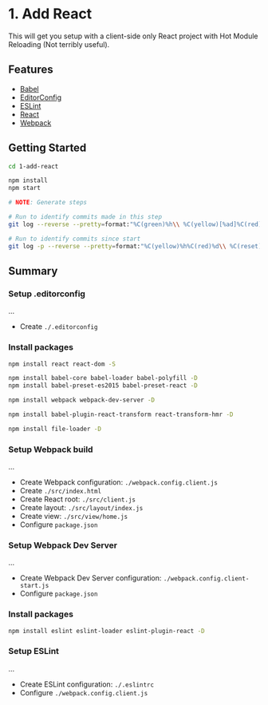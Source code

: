 # 1. Add React

This will get you setup with a client-side only React project with Hot Module Reloading (Not terribly useful).

## Features

- [Babel](https://babeljs.io/)
- [EditorConfig](http://editorconfig.org/)
- [ESLint](http://eslint.org/)
- [React](https://facebook.github.io/react/)
- [Webpack](https://webpack.github.io/)

## Getting Started

```sh
cd 1-add-react

npm install
npm start

# NOTE: Generate steps

# Run to identify commits made in this step
git log --reverse --pretty=format:"%C(green)%h\\ %C(yellow)[%ad]%C(red)%d\\ %C(reset)%s%C(blue)\\ [%cn]%C(reset)" --decorate --date=relative .

# Run to identify commits since start
git log -p --reverse --pretty=format:"%C(yellow)%h%C(red)%d\\ %C(reset)%s%C(blue)\\ [%cn]%C(reset)" --decorate --numstat .
```

## Summary

### Setup .editorconfig

…

- Create `./.editorconfig`

### Install packages

```sh
npm install react react-dom -S

npm install babel-core babel-loader babel-polyfill -D
npm install babel-preset-es2015 babel-preset-react -D

npm install webpack webpack-dev-server -D

npm install babel-plugin-react-transform react-transform-hmr -D

npm install file-loader -D
```

### Setup Webpack build

…

- Create Webpack configuration: `./webpack.config.client.js`
- Create `./src/index.html`
- Create React root: `./src/client.js`
- Create layout: `./src/layout/index.js`
- Create view: `./src/view/home.js`
- Configure `package.json`

### Setup Webpack Dev Server

…

- Create Webpack Dev Server configuration: `./webpack.config.client-start.js`
- Configure `package.json`

### Install packages

```sh
npm install eslint eslint-loader eslint-plugin-react -D
```

### Setup ESLint

…

- Create ESLint configuration: `./.eslintrc`
- Configure `./webpack.config.client.js`
